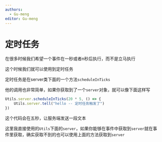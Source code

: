 ```yaml
---
authors:
  - Gu-meng
editor: Gu-meng
---
```

# 定时任务
在很多时候我们希望一个事件在一秒或者n秒后执行，而不是立马执行

这个时候我们就可以使用到定时任务

定时任务是在server类下面的一个方法`scheduleInTicks`

他的调用也非常简单，如果你获取到了一个`server`对象，就可以像下面这样写

```js
Utils.server.scheduleInTicks(20 * 5, () => {
    Utils.server.tell("hello -- 定时任务触发了")
})
```
这个代码会在五秒，让服务端发送一段文本

这里我直接使用的`Utils`下面的`server`，如果你能够在事件中获取到`server`就在事件里获取，确实获取不到的也可以使用上面的方法获取到`server`
